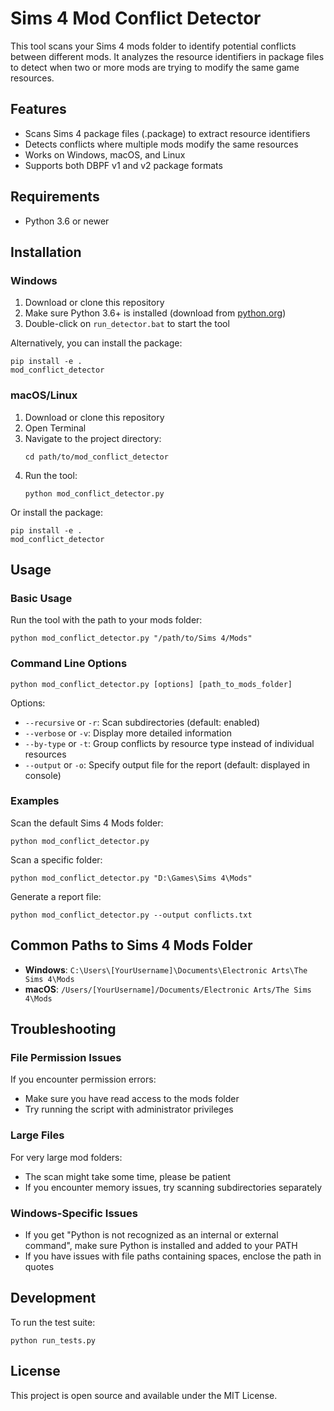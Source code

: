 # Sims 4 Mod Conflict Detector

This tool scans your Sims 4 mods folder to identify potential conflicts between different mods. It analyzes the resource identifiers in package files to detect when two or more mods are trying to modify the same game resources.

## Features

- Scans Sims 4 package files (.package) to extract resource identifiers
- Detects conflicts where multiple mods modify the same resources
- Works on Windows, macOS, and Linux
- Supports both DBPF v1 and v2 package formats

## Requirements

- Python 3.6 or newer

## Installation

### Windows

1. Download or clone this repository
2. Make sure Python 3.6+ is installed (download from [python.org](https://www.python.org/downloads/))
3. Double-click on `run_detector.bat` to start the tool

Alternatively, you can install the package:

```
pip install -e .
mod_conflict_detector
```

### macOS/Linux

1. Download or clone this repository
2. Open Terminal
3. Navigate to the project directory: 
   ```
   cd path/to/mod_conflict_detector
   ```
4. Run the tool: 
   ```
   python mod_conflict_detector.py
   ```

Or install the package:

```
pip install -e .
mod_conflict_detector
```

## Usage

### Basic Usage

Run the tool with the path to your mods folder:

```
python mod_conflict_detector.py "/path/to/Sims 4/Mods"
```

### Command Line Options

```
python mod_conflict_detector.py [options] [path_to_mods_folder]
```

Options:
- `--recursive` or `-r`: Scan subdirectories (default: enabled)
- `--verbose` or `-v`: Display more detailed information
- `--by-type` or `-t`: Group conflicts by resource type instead of individual resources
- `--output` or `-o`: Specify output file for the report (default: displayed in console)

### Examples

Scan the default Sims 4 Mods folder:
```
python mod_conflict_detector.py
```

Scan a specific folder:
```
python mod_conflict_detector.py "D:\Games\Sims 4\Mods"
```

Generate a report file:
```
python mod_conflict_detector.py --output conflicts.txt
```

## Common Paths to Sims 4 Mods Folder

- **Windows**: `C:\Users\[YourUsername]\Documents\Electronic Arts\The Sims 4\Mods`
- **macOS**: `/Users/[YourUsername]/Documents/Electronic Arts/The Sims 4\Mods`

## Troubleshooting

### File Permission Issues

If you encounter permission errors:
- Make sure you have read access to the mods folder
- Try running the script with administrator privileges

### Large Files

For very large mod folders:
- The scan might take some time, please be patient
- If you encounter memory issues, try scanning subdirectories separately

### Windows-Specific Issues

- If you get "Python is not recognized as an internal or external command", make sure Python is installed and added to your PATH
- If you have issues with file paths containing spaces, enclose the path in quotes

## Development

To run the test suite:

```
python run_tests.py
```

## License

This project is open source and available under the MIT License.
